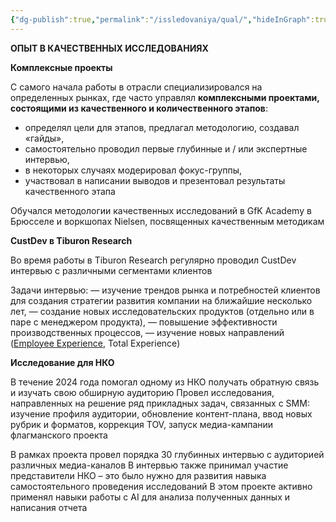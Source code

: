 ```yaml
---
{"dg-publish":true,"permalink":"/issledovaniya/qual/","hideInGraph":true}
---
```


**ОПЫТ В КАЧЕСТВЕННЫХ ИССЛЕДОВАНИЯХ**

**Комплексные проекты** 

С самого начала работы в отрасли специализировался на определенных рынках, где часто управлял **комплексными проектами, состоящими из качественного и количественного этапов**: 
- определял цели для этапов, предлагал методологию, создавал «гайды», 
- самостоятельно проводил первые глубинные и / или экспертные интервью, 
- в некоторых случаях модерировал фокус-группы,
- участвовал в  написании выводов и презентовал результаты качественного этапа

Обучался методологии качественных исследований в GfK Academy в Брюсселе и  воркшопах Nielsen, посвященных качественным методикам

**СustDev в Tiburon Research**

Во время работы в Tiburon Research регулярно проводил CustDev интервью с различными сегментами клиентов 

Задачи интервью:
— изучение трендов рынка и потребностей клиентов для создания стратегии развития компании на ближайшие несколько лет,
— создание новых  исследовательских продуктов (отдельно или в паре с менеджером продукта),
— повышение эффективности производственных процессов,
— изучение новых направлений ([Employee Experience](https://incrussiaru/share/korporativnye-ii-oprosy-v-biznese/), Total Experience)

**Исследование для НКО**

В течение 2024 года  помогал одному из НКО получать обратную связь и изучать свою обширную аудиторию  Провел исследования, направленных на решение ряд прикладных задач, связанных с SMM: изучение профиля аудитории, обновление контент-плана, ввод новых рубрик и форматов, коррекция TOV,  запуск медиа-кампании флагманского проекта 

В рамках проекта провел порядка 30 глубинных интервью с аудиторией различных медиа-каналов В интервью также принимал участие представители НКО – это было нужно для развития навыка самостоятельного проведения исследований
В этом проекте активно применял навыки работы с AI для анализа полученных данных и написания отчета








